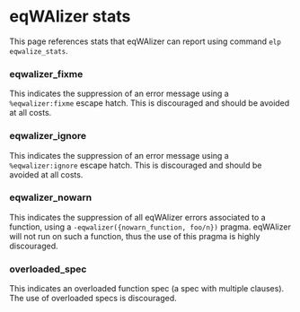 # eqWAlizer stats

This page references stats that eqWAlizer can report using command `elp eqwalize_stats`.

### eqwalizer_fixme

This indicates the suppression of an error message using a `%eqwalizer:fixme` escape hatch.
This is discouraged and should be avoided at all costs.

### eqwalizer_ignore

This indicates the suppression of an error message using a `%eqwalizer:ignore` escape hatch.
This is discouraged and should be avoided at all costs.

### eqwalizer_nowarn

This indicates the suppression of all eqWAlizer errors associated to a function,
using a `-eqwalizer({nowarn_function, foo/n})` pragma.
eqWAlizer will not run on such a function, thus the use of this pragma is highly
discouraged.

### overloaded_spec

This indicates an overloaded function spec (a spec with multiple clauses).
The use of overloaded specs is discouraged.
